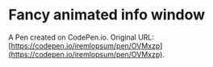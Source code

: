 # Fancy animated info window

A Pen created on CodePen.io. Original URL: [https://codepen.io/iremlopsum/pen/OVMxzp](https://codepen.io/iremlopsum/pen/OVMxzp).


